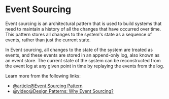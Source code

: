 # Event Sourcing

Event sourcing is an architectural pattern that is used to build systems that need to maintain a history of all the changes that have occurred over time. This pattern stores all changes to the system's state as a sequence of events, rather than just the current state.

In Event sourcing, all changes to the state of the system are treated as events, and these events are stored in an append-only log, also known as an event store. The current state of the system can be reconstructed from the event log at any given point in time by replaying the events from the log.

Learn more from the following links:

- [@article@Event Sourcing Pattern](https://learn.microsoft.com/en-us/azure/architecture/patterns/event-sourcing)
- [@video@Design Patterns: Why Event Sourcing?](https://www.youtube.com/watch?v=rUDN40rdly8)
